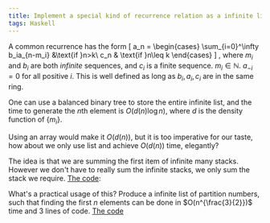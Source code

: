 ```yaml
---
title: Implement a special kind of recurrence relation as a infinite list
tags: Haskell
---
```

A common recurrence has the form
\[
a_n = \begin{cases}
   \sum_{i=0}^\infty b_ia_{n-m_i} &\text{if }n>k\\
   c_n & \text{if }n\leq k
       \end{cases}
\]
, where $m_i$ and $b_i$ are both *infinite* sequences, and $c_i$ is a finite sequence. $m_i\in \mathbb{N}$. $a_{-i}=0$ for all positive $i$. This is well defined as long as $b_i, a_i, c_i$ are in the same ring.

One can use a balanced binary tree to store the entire infinite list, and the time to generate the $n$th element is $O(d(n)\log n)$, where $d$ is the density function of $\{m_i\}$.

Using an array would make it $O(d(n))$, but it is too imperative for our taste, how about we only use list and achieve $O(d(n))$ time, elegantly?

The idea is that we are summing the first item of infinite many stacks. However we don't have to really sum the infinite stacks, we only sum the stack we require. [The code](https://gist.github.com/1438136): 

<script src="https://gist.github.com/1438136.js?file=rec.hs"></script>

What's a practical usage of this? Produce a infinite list of partition numbers, such that finding the first $n$ elements can be done in $O(n^{\frac{3}{2}})$ time and 3 lines of code. [The code](https://gist.github.com/1438142)

<script src="https://gist.github.com/1438142.js?file=PartitionNumbers.hs"></script>